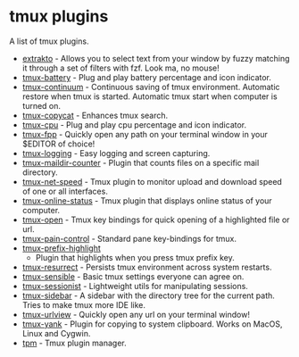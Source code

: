 # tmux plugins

A list of tmux plugins.

- [extrakto](https://github.com/laktak/extrakto) - Allows you to select text
  from your window by fuzzy matching it through a set of filters with fzf. Look
  ma, no mouse!
- [tmux-battery](https://github.com/tmux-plugins/tmux-battery) - Plug and play
  battery percentage and icon indicator.
- [tmux-continuum](https://github.com/tmux-plugins/tmux-continuum) - Continuous
  saving of tmux environment. Automatic restore when tmux is started. Automatic
  tmux start when computer is turned on.
- [tmux-copycat](https://github.com/tmux-plugins/tmux-copycat) - Enhances tmux
  search.
- [tmux-cpu](https://github.com/tmux-plugins/tmux-cpu) - Plug and play cpu
  percentage and icon indicator.
- [tmux-fpp](https://github.com/tmux-plugins/tmux-fpp) - Quickly open any path
  on your terminal window in your $EDITOR of choice!
- [tmux-logging](https://github.com/tmux-plugins/tmux-logging) - Easy logging
  and screen capturing.
- [tmux-maildir-counter](https://github.com/tmux-plugins/tmux-maildir-counter) -
  Plugin that counts files on a specific mail directory.
- [tmux-net-speed](https://github.com/tmux-plugins/tmux-net-speed) - Tmux
  plugin to monitor upload and download speed of one or all interfaces.
- [tmux-online-status](https://github.com/tmux-plugins/tmux-online-status) -
  Tmux plugin that displays online status of your computer.
- [tmux-open](https://github.com/tmux-plugins/tmux-open) - Tmux key bindings
  for quick opening of a highlighted file or url.
- [tmux-pain-control](https://github.com/tmux-plugins/tmux-pain-control) -
  Standard pane key-bindings for tmux.
- [tmux-prefix-highlight](https://github.com/tmux-plugins/tmux-prefix-highlight)
  - Plugin that highlights when you press tmux prefix key.
- [tmux-resurrect](https://github.com/tmux-plugins/tmux-resurrect) - Persists
  tmux environment across system restarts.
- [tmux-sensible](https://github.com/tmux-plugins/tmux-sensible) - Basic tmux
  settings everyone can agree on.
- [tmux-sessionist](https://github.com/tmux-plugins/tmux-sessionist) -
  Lightweight utils for manipulating sessions.
- [tmux-sidebar](https://github.com/tmux-plugins/tmux-sidebar) - A sidebar with
  the directory tree for the current path. Tries to make tmux more IDE like.
- [tmux-urlview](https://github.com/tmux-plugins/tmux-urlview) - Quickly open
  any url on your terminal window!
- [tmux-yank](https://github.com/tmux-plugins/tmux-yank) - Plugin for copying
  to system clipboard. Works on MacOS, Linux and Cygwin.
- [tpm](https://github.com/tmux-plugins/tpm) - Tmux plugin manager.
